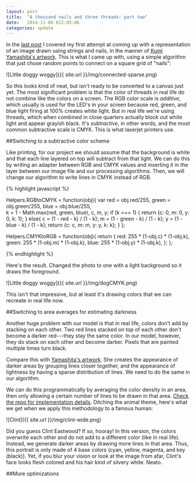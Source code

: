 ```yaml
---
layout: post
title:  "A thousand nails and three threads: part two"
date:   2014-11-06 012:05:06
categories: update
---
```


In the [last post](http://rewonc.github.io/update/2014/11/03/A-thousand-nails-and-three-threads.html) I covered my first attempt at coming up with a representation of an image drawn using strings and nails, in the manner of [Kumi Yamashita's artwork](http://www.kumiyamashita.com/constellation/). This is what I came up with, using a simple algorithm that just chose random points to connect on a square grid of "nails":

![Little doggy woggy]({{ site.url }}/img/connected-sparse.png)

So this looks kind of neat, but isn't ready to be converted to a canvas just yet. The most significant problem is that the color of threads in real life do not combine like the colors on a screen. The RGB color scale is _additive_, which usually is used for the LED's in your screen because red, green, and blue light firing at 100% creates white light. But in real life we're using threads, which when combined in close quarters actually block out white light and appear grayish black. It's _subtractive_, in other words, and the most common subtractive scale is CMYK. This is what laserjet printers use. 

##Switching to a subtractive color scheme

Like printing, for our project we should assume that the background is white and that each line layered on top will subtract from that light. We can do this by writing an adapter between RGB and CMYK values and inserting it in the layer between our image file and our processing algorithms. Then, we will change our algorithm to write lines in CMYK instead of RGB. 

{% highlight javascript %}

Helpers.RGBtoCMYK = function(obj){
  var red = obj.red/255,
    green = obj.green/255,
     blue = obj.blue/255,  
        k = 1 - Math.max(red, green, blue),
        c, m, y;
  if (k === 1) {
    return {c: 0, m: 0, y: 0, k: 1};
  } else{
    c = (1 - red - k) / (1 - k);
    m = (1 - green - k) / (1 - k);
    y = (1 - blue - k) / (1 - k);
    return {c: c, m: m, y: y, k: k};
  }
};

Helpers.CMYKtoRGB = function(obj){
  return {
    red: 255 * (1-obj.c) * (1-obj.k),
    green: 255 * (1-obj.m) * (1-obj.k),
    blue: 255 * (1-obj.y) * (1-obj.k),
  };
};

{% endhighlight %}

Here's the result. Changed the photo to one with a light background so it draws the foreground.

![Little doggy woggy]({{ site.url }}/img/dogCMYK.png)

This isn't that impressive, but at least it's drawing colors that we can recreate in real life now.  

##Switching to area averages for estimating darkness

Another huge problem with our model is that in real life, colors don't add by stacking on each other. Two red lines stacked on top of each other don't become a darker red---they stay the same color. In our model, however, they do stack on each other and become darker. Pixels that are painted multiple times turn black.

Compare this with [Yamashita's artwork](http://www.kumiyamashita.com/constellation/). She creates the appearance of darker areas by grouping lines closer together, and the appearance of lightness by having a sparse distribution of lines. We need to do the same in our algorithm. 

We can do this programmatically by averaging the color density in an area, then only allowing a certain number of lines to be drawn in that area. [Check the repo for implementation details](https://github.com/rewonc/nailsandthread). Ditching the animal theme, here's what we get when we apply this methodology to a famous human:

![Clint]({{ site.url }}/img/clint-wide.png)

Did you guess Clint Eastwood? If so, hooray! In this version, the colors overwrite each other and do not add to a different color (like in real life). Instead, we generate darker areas by drawing more lines in that area. Thus, this portrait is only made of 4 base colors (cyan, yellow, magenta, and key (black)).  Yet, if you blur your vision or look at the image from afar, Clint's face looks flesh colored and his hair kind of silvery white. Neato.

##More optimizations








